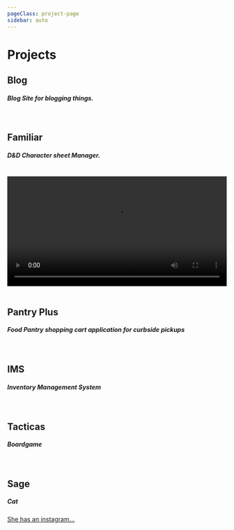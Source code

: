```yaml
---
pageClass: project-page
sidebar: auto
---
```


# Projects

## Blog

##### Blog Site for blogging things.

<ProjectImage image='/images/pp5.png' />

<ProjectDescription 
description="Using Vue and Vuex I implimented a small blog site. I don't know if I am the blogging type but I wanted to get a full webiste up and running with AWS running a docker container with my DRF API and using Django admin as a CMS. The DB is Mongo Atlas. This site is bringing together some of the fullstack webdev tools and skills I've learned."
tools="Vue | Vuex | DRF | DJANGO | PYTHON | DOCKER | AWS | MONGO" 
/>

<br />

## Familiar

##### D&D Character sheet Manager.

<br />
<video class="familiar-vid" width="100%" controls>
  <source src="/vid/familiar.mp4" type="video/mp4">
  Your browser does not support HTML5 video.
</video>
<br />
<ProjectDescription 
description='Creating a web application to manage D&D Character sheets. Currently this is focused on creating characters for Gamma World 4th edition. The application randomly generates 3 character choices at a time by pulling 75 random classes/races together. You can then manage the character adding equipment skills and abilities as you increase in level.'
tools="Vue | Vuex | Django | Python | MySQL | Docker" 
/>

<br />

## Pantry Plus

##### Food Pantry shopping cart application for curbside pickups

<ProjectImage image='/images/pp1.png' />

<ProjectDescription 
description='Constructed a curb-side pick up application for The Broad St. Food Pantry. The Broad St. Food Pantry was unable to service some of there clients due to the hour long wait time. Our goal was to reduce the wait time to ten minutes so that people with children or people who dont have a secure form of transportion can quickly come in and get their food. Through TDD and Pair programing my team of six was able to get the wait time down to seven minutes. This application is currently in operation and is assisting 150+ patrons.'
tools="Java | Thymeleaf | Spring | JavaScript | HTML/CSS | JPA | AJAX | Agile | Heroku | Travis CI | Coveralls | TDD" 
/>

<br />

## IMS

##### Inventory Management System

<ProjectImage image='/images/IMS.png' />

<ProjectDescription
description='Full-Stack Inventory Managment System. Created to help "Fresh Time" Food Market keep track of there produce, and expiration dates. There old system was with pen and paper.'
tools='Java | JavaScript | Html/CSS | H2 Database | Spring Boot'
 />
<br />

## Tacticas

##### Boardgame

<ProjectImage image='/images/TacticAS.jpg' />

<ProjectDescription
description='A board game for Champions! Command a team of Units, equip them as you see fit, and do battle against your friends. 2-4 players. This game is similar to HeroClix and Final Fantasy Tactics. A minitures game all in one box with one affordable price!'
tools='Photoshop/Gimp'
/>
<br />

## Sage

##### Cat

<ProjectImage image='/images/Sage.jpeg' />

<ProjectDescription
description="Cat owner. It takes a lot to own one of these creatures. I've successfully kept this small beast alive for about a two years now. The struggle is real. She barely cares about me."
tools='Willpower | Diligence | Determination'
/>

[She has an instagram...](https://www.instagram.com/sage_meows/)
